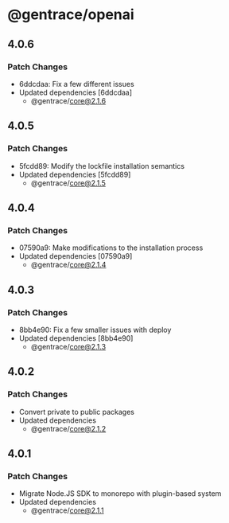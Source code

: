 # @gentrace/openai

## 4.0.6

### Patch Changes

- 6ddcdaa: Fix a few different issues
- Updated dependencies [6ddcdaa]
  - @gentrace/core@2.1.6

## 4.0.5

### Patch Changes

- 5fcdd89: Modify the lockfile installation semantics
- Updated dependencies [5fcdd89]
  - @gentrace/core@2.1.5

## 4.0.4

### Patch Changes

- 07590a9: Make modifications to the installation process
- Updated dependencies [07590a9]
  - @gentrace/core@2.1.4

## 4.0.3

### Patch Changes

- 8bb4e90: Fix a few smaller issues with deploy
- Updated dependencies [8bb4e90]
  - @gentrace/core@2.1.3

## 4.0.2

### Patch Changes

- Convert private to public packages
- Updated dependencies
  - @gentrace/core@2.1.2

## 4.0.1

### Patch Changes

- Migrate Node.JS SDK to monorepo with plugin-based system
- Updated dependencies
  - @gentrace/core@2.1.1
